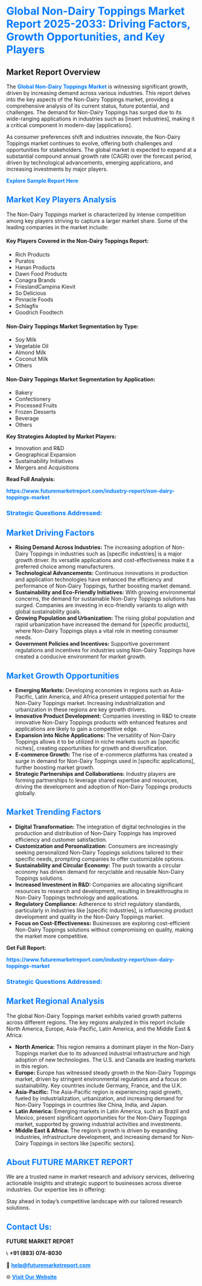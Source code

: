 <h1 style="color: #007BFF;">Global Non-Dairy Toppings Market Report 2025-2033: Driving Factors, Growth Opportunities, and Key Players</h1>

<section id="overview">
<h2>Market Report Overview</h2>
<p>The <a href="https://www.futuremarketreport.com/industry-report/non-dairy-toppings-market" style="color: #007BFF; text-decoration: none;"><strong>Global Non-Dairy Toppings Market</strong></a> is witnessing significant growth, driven by increasing demand across various industries. This report delves into the key aspects of the Non-Dairy Toppings market, providing a comprehensive analysis of its current status, future potential, and challenges. The demand for Non-Dairy Toppings has surged due to its wide-ranging applications in industries such as [insert industries], making it a critical component in modern-day [applications].</p>
<p>As consumer preferences shift and industries innovate, the Non-Dairy Toppings market continues to evolve, offering both challenges and opportunities for stakeholders. The global market is expected to expand at a substantial compound annual growth rate (CAGR) over the forecast period, driven by technological advancements, emerging applications, and increasing investments by major players.</p>
</section>

<section id="overview">
<p><a href="https://www.futuremarketreport.com/request-sample/reportId=62393" style="color: #007BFF; text-decoration: none;"><strong>Explore Sample Report Here</strong></a></p>
</section>

<section id="key-players">
<h2 style="color: #007BFF;">Market Key Players Analysis</h2>
<p>The Non-Dairy Toppings market is characterized by intense competition among key players striving to capture a larger market share. Some of the leading companies in the market include:</p>
<h4>Key Players Covered in the Non-Dairy Toppings Report:</h4>
<ul><li>Rich Products</li><li>Puratos</li><li>Hanan Products</li><li>Dawn Food Products</li><li>Conagra Brands</li><li>FrieslandCampina Kievit</li><li>So Delicious</li><li>Pinnacle Foods</li><li>Schlagfix</li><li>Goodrich Foodtech</li></ul>
<h4>Non-Dairy Toppings Market Segmentation by Type:</h4>
<ul><li>Soy Milk</li><li>Vegetable Oil</li><li>Almond Milk</li><li>Coconut Milk</li><li>Others</li></ul>

<h4>Non-Dairy Toppings Market Segmentation by Application:</h4>
<ul><li>Bakery</li><li>Confectionery</li><li>Processed Fruits</li><li>Frozen Desserts</li><li>Beverage</li><li>Others</li></ul>
<p><strong>Key Strategies Adopted by Market Players:</strong></p>
<ul>
<li>Innovation and R&D</li>
<li>Geographical Expansion</li>
<li>Sustainability Initiatives</li>
<li>Mergers and Acquisitions</li>
</ul>
</section>

<section>
<p><strong>Read Full Analysis: </strong></p><a href="https://www.futuremarketreport.com/industry-report/non-dairy-toppings-market" style="color: #007BFF; text-decoration: none;"><strong>https://www.futuremarketreport.com/industry-report/non-dairy-toppings-market</strong></a>
<h3 style="color: #007BFF;">Strategic Questions Addressed:</h3>
</section>

<section id="driving-factors">
<h2 style="color: #007BFF;">Market Driving Factors</h2>
<ul>
<li><strong>Rising Demand Across Industries:</strong> The increasing adoption of Non-Dairy Toppings in industries such as [specific industries] is a major growth driver. Its versatile applications and cost-effectiveness make it a preferred choice among manufacturers.</li>
<li><strong>Technological Advancements:</strong> Continuous innovations in production and application technologies have enhanced the efficiency and performance of Non-Dairy Toppings, further boosting market demand.</li>
<li><strong>Sustainability and Eco-Friendly Initiatives:</strong> With growing environmental concerns, the demand for sustainable Non-Dairy Toppings solutions has surged. Companies are investing in eco-friendly variants to align with global sustainability goals.</li>
<li><strong>Growing Population and Urbanization:</strong> The rising global population and rapid urbanization have increased the demand for [specific products], where Non-Dairy Toppings plays a vital role in meeting consumer needs.</li>
<li><strong>Government Policies and Incentives:</strong> Supportive government regulations and incentives for industries using Non-Dairy Toppings have created a conducive environment for market growth.</li>
</ul>
</section>

<section id="growth-opportunities">
<h2 style="color: #007BFF;">Market Growth Opportunities</h2>
<ul>
<li><strong>Emerging Markets:</strong> Developing economies in regions such as Asia-Pacific, Latin America, and Africa present untapped potential for the Non-Dairy Toppings market. Increasing industrialization and urbanization in these regions are key growth drivers.</li>
<li><strong>Innovative Product Development:</strong> Companies investing in R&D to create innovative Non-Dairy Toppings products with enhanced features and applications are likely to gain a competitive edge.</li>
<li><strong>Expansion into Niche Applications:</strong> The versatility of Non-Dairy Toppings allows it to be utilized in niche markets such as [specific niches], creating opportunities for growth and diversification.</li>
<li><strong>E-commerce Growth:</strong> The rise of e-commerce platforms has created a surge in demand for Non-Dairy Toppings used in [specific applications], further boosting market growth.</li>
<li><strong>Strategic Partnerships and Collaborations:</strong> Industry players are forming partnerships to leverage shared expertise and resources, driving the development and adoption of Non-Dairy Toppings products globally.</li>
</ul>
</section>

<section id="trending-factors">
<h2 style="color: #007BFF;">Market Trending Factors</h2>
<ul>
<li><strong>Digital Transformation:</strong> The integration of digital technologies in the production and distribution of Non-Dairy Toppings has improved efficiency and customer satisfaction.</li>
<li><strong>Customization and Personalization:</strong> Consumers are increasingly seeking personalized Non-Dairy Toppings solutions tailored to their specific needs, prompting companies to offer customizable options.</li>
<li><strong>Sustainability and Circular Economy:</strong> The push towards a circular economy has driven demand for recyclable and reusable Non-Dairy Toppings solutions.</li>
<li><strong>Increased Investment in R&D:</strong> Companies are allocating significant resources to research and development, resulting in breakthroughs in Non-Dairy Toppings technology and applications.</li>
<li><strong>Regulatory Compliance:</strong> Adherence to strict regulatory standards, particularly in industries like [specific industries], is influencing product development and quality in the Non-Dairy Toppings market.</li>
<li><strong>Focus on Cost-Effectiveness:</strong> Businesses are exploring cost-efficient Non-Dairy Toppings solutions without compromising on quality, making the market more competitive.</li>
</ul>
</section>

<section>
<p><strong>Get Full Report: </strong></p><a href="https://www.futuremarketreport.com/industry-report/non-dairy-toppings-market" style="color: #007BFF; text-decoration: none;"><strong>https://www.futuremarketreport.com/industry-report/non-dairy-toppings-market</strong></a>
<h3 style="color: #007BFF;">Strategic Questions Addressed:</h3>
</section>


<section id="regional-analysis">
<h2 style="color: #007BFF;">Market Regional Analysis</h2>
<p>The global Non-Dairy Toppings market exhibits varied growth patterns across different regions. The key regions analyzed in this report include North America, Europe, Asia-Pacific, Latin America, and the Middle East & Africa:</p>
<ul>
<li><strong>North America:</strong> This region remains a dominant player in the Non-Dairy Toppings market due to its advanced industrial infrastructure and high adoption of new technologies. The U.S. and Canada are leading markets in this region.</li>
<li><strong>Europe:</strong> Europe has witnessed steady growth in the Non-Dairy Toppings market, driven by stringent environmental regulations and a focus on sustainability. Key countries include Germany, France, and the U.K.</li>
<li><strong>Asia-Pacific:</strong> The Asia-Pacific region is experiencing rapid growth, fueled by industrialization, urbanization, and increasing demand for Non-Dairy Toppings in countries like China, India, and Japan.</li>
<li><strong>Latin America:</strong> Emerging markets in Latin America, such as Brazil and Mexico, present significant opportunities for the Non-Dairy Toppings market, supported by growing industrial activities and investments.</li>
<li><strong>Middle East & Africa:</strong> The region’s growth is driven by expanding industries, infrastructure development, and increasing demand for Non-Dairy Toppings in sectors like [specific sectors].</li>
</ul>
</section>

<footer>
<h2 style="color: #007BFF;">About FUTURE MARKET REPORT</h2>
<p>We are a trusted name in market research and advisory services, delivering actionable insights and strategic support to businesses across diverse industries. Our expertise lies in offering:</p>

<p>Stay ahead in today’s competitive landscape with our tailored research solutions.</p>

<h2 style="color: #007BFF;">Contact Us:</h2>
<p><strong>FUTURE MARKET REPORT</strong></p>
<p>📞 <strong>+91 (883) 074-8030</strong></p>
<p>📧 <strong><a href="mailto:help@futuremarketreport.com" style="color: #007BFF;">help@futuremarketreport.com</a></strong></p>
<p>🌐 <strong><a href="https://www.futuremarketreport.com/" style="color: #007BFF;">Visit Our Website</a></strong></p>
</footer>